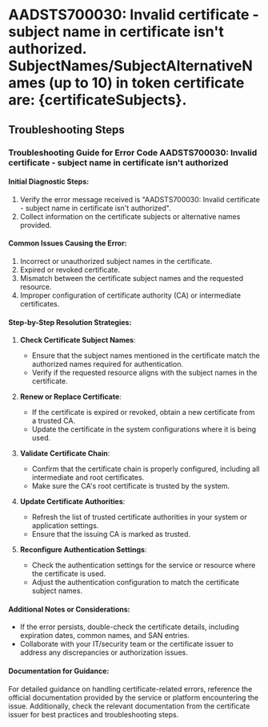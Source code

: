 # AADSTS700030: Invalid certificate - subject name in certificate isn't authorized. SubjectNames/SubjectAlternativeNames (up to 10) in token certificate are: {certificateSubjects}.


## Troubleshooting Steps
### Troubleshooting Guide for Error Code AADSTS700030: Invalid certificate - subject name in certificate isn't authorized

#### Initial Diagnostic Steps:
1. Verify the error message received is "AADSTS700030: Invalid certificate - subject name in certificate isn't authorized".
2. Collect information on the certificate subjects or alternative names provided.

#### Common Issues Causing the Error:
1. Incorrect or unauthorized subject names in the certificate.
2. Expired or revoked certificate.
3. Mismatch between the certificate subject names and the requested resource.
4. Improper configuration of certificate authority (CA) or intermediate certificates.

#### Step-by-Step Resolution Strategies:
1. **Check Certificate Subject Names**:
   - Ensure that the subject names mentioned in the certificate match the authorized names required for authentication.
   - Verify if the requested resource aligns with the subject names in the certificate.

2. **Renew or Replace Certificate**:
   - If the certificate is expired or revoked, obtain a new certificate from a trusted CA.
   - Update the certificate in the system configurations where it is being used.

3. **Validate Certificate Chain**:
   - Confirm that the certificate chain is properly configured, including all intermediate and root certificates.
   - Make sure the CA's root certificate is trusted by the system.

4. **Update Certificate Authorities**:
   - Refresh the list of trusted certificate authorities in your system or application settings.
   - Ensure that the issuing CA is marked as trusted.

5. **Reconfigure Authentication Settings**:
   - Check the authentication settings for the service or resource where the certificate is used.
   - Adjust the authentication configuration to match the certificate subject names.

#### Additional Notes or Considerations:
- If the error persists, double-check the certificate details, including expiration dates, common names, and SAN entries.
- Collaborate with your IT/security team or the certificate issuer to address any discrepancies or authorization issues.

#### Documentation for Guidance:
For detailed guidance on handling certificate-related errors, reference the official documentation provided by the service or platform encountering the issue. Additionally, check the relevant documentation from the certificate issuer for best practices and troubleshooting steps.